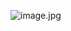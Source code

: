 ![image.jpg](<img width="344" alt="스크린샷 2024-10-10 오후 6 50 43" src="https://github.com/user-attachments/assets/0bb0d9b2-5193-462e-ad1b-a4cf511590ae">
)
